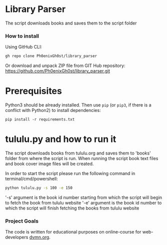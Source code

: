 # Library Parser
The script downloads books and saves them to the script folder

### How to install
Using GitHub CLI:
```bash
gh repo clone Ph0enixGh0st/library_parser
```
Or download and unpack ZIP file from GIT Hub repository: https://github.com/Ph0enixGh0st/library_parser.git

# Prerequisites
Python3 should be already installed. 
Then use `pip` (or `pip3`, if there is a conflict with Python2) to install dependencies:
```
pip install -r requirements.txt
```

# tululu.py and how to run it
The script downloads books from tululu.org and saves them to 'books' folder from where the script is run.
When running the script book text files and book cover image files will be created.

In order to start the script please run the following command in terminal/cmd/powershell:

```bash
python tululu.py -s 100 -e 150
```
'-s' argument is the book id number starting from which the script will begin to fetch the book from tululu website
'-e' argument is the book id number to which the script will finish fetching the books from tululu website

### Project Goals

The code is written for educational purposes on online-course for web-developers [dvmn.org](https://dvmn.org/).